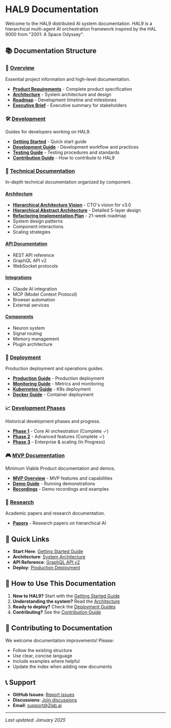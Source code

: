 # HAL9 Documentation

Welcome to the HAL9 distributed AI system documentation. HAL9 is a hierarchical multi-agent AI orchestration framework inspired by the HAL 9000 from "2001: A Space Odyssey".

## 📚 Documentation Structure

### 🎯 [Overview](./overview/)
Essential project information and high-level documentation.

- **[Product Requirements](./overview/PRD.md)** - Complete product specification
- **[Architecture](./overview/ARCHITECTURE.md)** - System architecture and design
- **[Roadmap](./overview/ROADMAP.md)** - Development timeline and milestones
- **[Executive Brief](./overview/EXECUTIVE_BRIEF.md)** - Executive summary for stakeholders

### 🛠️ [Development](./development/)
Guides for developers working on HAL9.

- **[Getting Started](./development/GETTING_STARTED.md)** - Quick start guide
- **[Development Guide](./development/DEVELOPMENT_GUIDE.md)** - Development workflow and practices
- **[Testing Guide](./development/TESTING_GUIDE.md)** - Testing procedures and standards
- **[Contribution Guide](./development/CONTRIBUTION_GUIDE.md)** - How to contribute to HAL9

### 🔧 [Technical Documentation](./technical/)
In-depth technical documentation organized by component.

#### [Architecture](./technical/architecture/)
- **[Hierarchical Architecture Vision](./technical/architecture/HIERARCHICAL_ARCHITECTURE_VISION.md)** - CTO's vision for v3.0
- **[Hierarchical Abstract Architecture](./technical/architecture/HIERARCHICAL_ABSTRACT_ARCHITECTURE.md)** - Detailed 5-layer design
- **[Refactoring Implementation Plan](./technical/architecture/HIERARCHICAL_REFACTORING_PLAN.md)** - 21-week roadmap
- System design patterns
- Component interactions
- Scaling strategies

#### [API Documentation](./technical/api/)
- REST API reference
- GraphQL API v2
- WebSocket protocols

#### [Integrations](./technical/integrations/)
- Claude AI integration
- MCP (Model Context Protocol)
- Browser automation
- External services

#### [Components](./technical/components/)
- Neuron system
- Signal routing
- Memory management
- Plugin architecture

### 🚀 [Deployment](./deployment/)
Production deployment and operations guides.

- **[Production Guide](./deployment/PRODUCTION_GUIDE.md)** - Production deployment
- **[Monitoring Guide](./deployment/MONITORING_GUIDE.md)** - Metrics and monitoring
- **[Kubernetes Guide](./deployment/KUBERNETES_GUIDE.md)** - K8s deployment
- **[Docker Guide](./deployment/DOCKER_GUIDE.md)** - Container deployment

### 📈 [Development Phases](./phases/)
Historical development phases and progress.

- **[Phase 1](./phases/phase1/)** - Core AI orchestration (Complete ✓)
- **[Phase 2](./phases/phase2/)** - Advanced features (Complete ✓)
- **[Phase 3](./phases/phase3/)** - Enterprise & scaling (In Progress)

### 🎮 [MVP Documentation](./mvp/)
Minimum Viable Product documentation and demos.

- **[MVP Overview](./mvp/README.md)** - MVP features and capabilities
- **[Demo Guide](./mvp/DEMO_GUIDE.md)** - Running demonstrations
- **[Recordings](./mvp/recordings/)** - Demo recordings and examples

### 🔬 [Research](./research/)
Academic papers and research documentation.

- **[Papers](./research/papers/)** - Research papers on hierarchical AI

## 🚀 Quick Links

- **Start Here**: [Getting Started Guide](./development/GETTING_STARTED.md)
- **Architecture**: [System Architecture](./overview/ARCHITECTURE.md)
- **API Reference**: [GraphQL API v2](./technical/api/GRAPHQL_API_V2.md)
- **Deploy**: [Production Deployment](./deployment/PRODUCTION_GUIDE.md)

## 📖 How to Use This Documentation

1. **New to HAL9?** Start with the [Getting Started Guide](./development/GETTING_STARTED.md)
2. **Understanding the system?** Read the [Architecture](./overview/ARCHITECTURE.md)
3. **Ready to deploy?** Check the [Deployment Guides](./deployment/)
4. **Contributing?** See the [Contribution Guide](./development/CONTRIBUTION_GUIDE.md)

## 🤝 Contributing to Documentation

We welcome documentation improvements! Please:
- Follow the existing structure
- Use clear, concise language
- Include examples where helpful
- Update the index when adding new documents

## 📞 Support

- **GitHub Issues**: [Report issues](https://github.com/2lab/2hal9/issues)
- **Discussions**: [Join discussions](https://github.com/2lab/2hal9/discussions)
- **Email**: support@2lab.ai

---

*Last updated: January 2025*